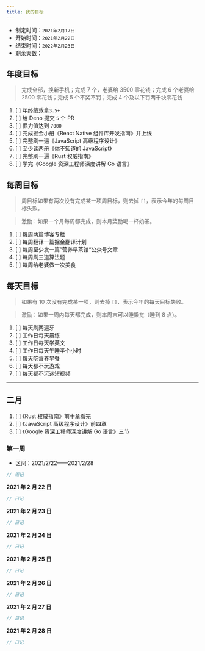```yaml
---
title: 我的目标
---
```


- 制定时间：`2021年2月17日`
- 开始时间：`2021年2月22日`
- 结束时间：`2022年2月23日`
- 剩余天数：<Time start="2021/02/23" end="2022/02/23">

## 年度目标

> 完成全部，换新手机；完成 7 个，老婆给 3500 零花钱；完成 6 个老婆给 2500 零花钱；完成 5 个不奖不罚；完成 4 个及以下罚两千块零花钱

1. [ ] 年终绩效拿`3.5+`
1. [ ] 给 Deno 提交 `5` 个 PR
1. [ ] 掘力值达到 `7000`
1. [ ] 完成掘金小册《React Native 组件库开发指南》并上线
1. [ ] 完整刷一遍《JavaScript 高级程序设计》
1. [ ] 至少读两册《你不知道的 JavaScript》
1. [ ] 完整刷一遍《Rust 权威指南》
1. [ ] 学完《Google 资深工程师深度讲解 Go 语言》

## 每周目标

> 周目标如果有两次没有完成某一项周目标，则去掉 `[]`，表示今年的每周目标失败。

> 激励：如果一个月每周都完成，则本月奖励喝一杯奶茶。

1. [ ] 每周两篇博客专栏
1. [ ] 每周翻译一篇掘金翻译计划
1. [ ] 每周至少发一篇”营养早茶馆“公众号文章
1. [ ] 每周刷三道算法题
1. [ ] 每周给老婆做一次美食

## 每天目标

> 如果有 10 次没有完成某一项，则去掉 `[]`，表示今年的每天目标失败。

> 激励：如果一周内每天都完成，则本周末可以睡懒觉（睡到 8 点）。

1. [ ] 每天刷两遍牙
1. [ ] 工作日每天晨练
1. [ ] 工作日每天学英文
1. [ ] 工作日每天午睡半个小时
1. [ ] 每天吃营养早餐
1. [ ] 每天都不玩游戏
1. [ ] 每天都不沉迷短视频

---

## 二月

1. [ ] 《Rust 权威指南》前十章看完
2. [ ] 《JavaScript 高级程序设计》前四章
3. [ ] 《Google 资深工程师深度讲解 Go 语言》三节

### 第一周

- 区间：2021/2/22——2021/2/28

```js
// 周记
```

**2021 年 2 月 22 日**

```js
// 日记
```

**2021 年 2 月 23 日**

```js
// 日记
```

**2021 年 2 月 24 日**

```js
// 日记
```

**2021 年 2 月 25 日**

```js
// 日记
```

**2021 年 2 月 26 日**

```js
// 日记
```

**2021 年 2 月 27 日**

```js
// 日记
```

**2021 年 2 月 28 日**

```js
// 日记
```

